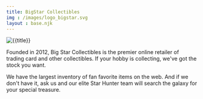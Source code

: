 ```yaml
---
title: BigStar Collectibles
img : /images/logo_bigstar.svg
layout : base.njk
---
```


![{{title}}]({{img}})



Founded in 2012, Big Star Collectibles is the premier online retailer of trading card and other collectibles. If your hobby is collecting, we've got the stock you want.

We have the largest inventory of fan favorite items on the web. And if we don't have it, ask us and our elite Star Hunter team will search the galaxy for your special treasure.

